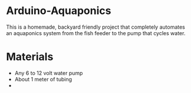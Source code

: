 # Arduino-Aquaponics
This is a homemade, backyard friendly project that completely automates an aquaponics system from the fish feeder to the pump that cycles water.

# Materials
* Any 6 to 12 volt water pump
* About 1 meter of tubing
* 
